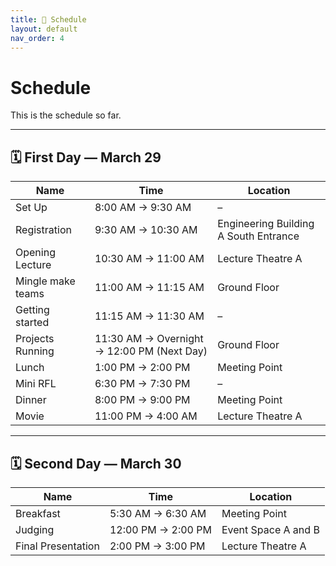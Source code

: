 ```yaml
---
title: 📆 Schedule
layout: default
nav_order: 4
---
```


# Schedule

This is the schedule so far.

---

## 🗓️ First Day — March 29

| Name               | Time               | Location                              |
|--------------------|--------------------|---------------------------------------|
| Set Up             | 8:00 AM → 9:30 AM  | –                                     |
| Registration       | 9:30 AM → 10:30 AM | Engineering Building A South Entrance |
| Opening Lecture    | 10:30 AM → 11:00 AM| Lecture Theatre A                     |
| Mingle make teams  | 11:00 AM → 11:15 AM| Ground Floor                          |
| Getting started    | 11:15 AM → 11:30 AM| –                                     |
| Projects Running   | 11:30 AM → Overnight → 12:00 PM (Next Day) | Ground Floor         |
| Lunch              | 1:00 PM → 2:00 PM  | Meeting Point                         |
| Mini RFL           | 6:30 PM → 7:30 PM  | –                                     |
| Dinner             | 8:00 PM → 9:00 PM  | Meeting Point                         |
| Movie              | 11:00 PM → 4:00 AM | Lecture Theatre A                     |

---

## 🗓️ Second Day — March 30

| Name               | Time               | Location              |
|--------------------|--------------------|-----------------------|
| Breakfast          | 5:30 AM → 6:30 AM  | Meeting Point         |
| Judging            | 12:00 PM → 2:00 PM | Event Space A and B   |
| Final Presentation | 2:00 PM → 3:00 PM  | Lecture Theatre A     |